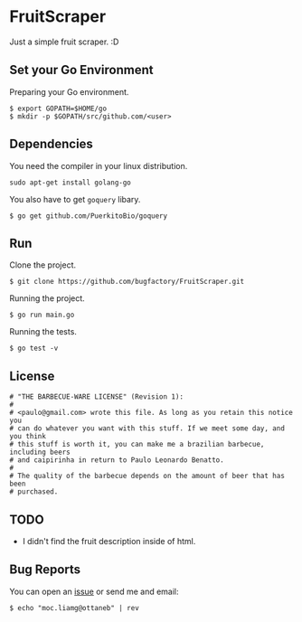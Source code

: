 # FruitScraper

Just a simple fruit scraper. :D



## Set your Go Environment

Preparing your Go environment.

```
$ export GOPATH=$HOME/go
$ mkdir -p $GOPATH/src/github.com/<user>
```

## Dependencies 

You need the compiler in your linux distribution.

```
sudo apt-get install golang-go
```

You also have to get `goquery` libary.

```
$ go get github.com/PuerkitoBio/goquery 
```

## Run

Clone the project.

```
$ git clone https://github.com/bugfactory/FruitScraper.git
```

Running the project.

```
$ go run main.go
```

Running the tests.

```
$ go test -v
```

## License

```
# "THE BARBECUE-WARE LICENSE" (Revision 1):
#
# <paulo@gmail.com> wrote this file. As long as you retain this notice you
# can do whatever you want with this stuff. If we meet some day, and you think
# this stuff is worth it, you can make me a brazilian barbecue, including beers
# and caipirinha in return to Paulo Leonardo Benatto.
#
# The quality of the barbecue depends on the amount of beer that has been
# purchased.
```

## TODO

 * I didn't find the fruit description inside of html.

## Bug Reports

You can open an [issue](https://github.com/bugfactory/FruitScraper/issues) or send me and email:

```
$ echo "moc.liamg@ottaneb" | rev
```

